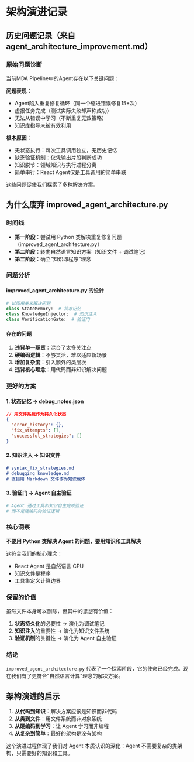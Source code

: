# 架构演进记录

## 历史问题记录（来自 agent_architecture_improvement.md）

### 原始问题诊断
当前MDA Pipeline中的Agent存在以下关键问题：

**问题表现：**
- Agent陷入重复修复循环（同一个缩进错误修复15+次）
- 虚报任务完成（测试实际失败却声称成功）
- 无法从错误中学习（不断重复无效策略）
- 知识库指导未被有效利用

**根本原因：**
- 无状态执行：每次工具调用独立，无历史记忆
- 缺乏验证机制：仅凭输出片段判断成功
- 知识脱节：领域知识与执行过程分离
- 简单串行：React Agent仅是工具调用的简单串联

这些问题促使我们探索了多种解决方案。

## 为什么废弃 improved_agent_architecture.py

### 时间线
- **第一阶段**：尝试用 Python 类解决重复修复问题（improved_agent_architecture.py）
- **第二阶段**：转向自然语言知识方案（知识文件 + 调试笔记）
- **第三阶段**：确立"知识即程序"理念

### 问题分析

#### improved_agent_architecture.py 的设计
```python
# 试图用类来解决问题
class StateMemory:  # 状态记忆
class KnowledgeInjector:  # 知识注入
class VerificationGate:  # 验证门
```

#### 存在的问题
1. **违背单一职责**：混合了太多关注点
2. **硬编码逻辑**：不够灵活，难以适应新场景
3. **增加复杂度**：引入额外的类层次
4. **违背核心理念**：用代码而非知识解决问题

### 更好的方案

#### 1. 状态记忆 → debug_notes.json
```json
// 用文件系统作为持久化状态
{
  "error_history": {},
  "fix_attempts": [],
  "successful_strategies": []
}
```

#### 2. 知识注入 → 知识文件
```markdown
# syntax_fix_strategies.md
# debugging_knowledge.md
# 直接用 Markdown 文件作为知识载体
```

#### 3. 验证门 → Agent 自主验证
```python
# Agent 通过工具和知识自主完成验证
# 而不是硬编码的验证逻辑
```

### 核心洞察

**不要用 Python 类解决 Agent 的问题，要用知识和工具解决**

这符合我们的核心理念：
- React Agent 是自然语言 CPU
- 知识文件是程序
- 工具集定义计算边界

### 保留的价值

虽然文件本身可以删除，但其中的思想有价值：
1. **状态持久化**的必要性 → 演化为调试笔记
2. **知识注入**的重要性 → 演化为知识文件系统
3. **验证机制**的关键性 → 演化为 Agent 自主验证

### 结论

`improved_agent_architecture.py` 代表了一个探索阶段，它的使命已经完成。现在我们有了更符合"自然语言计算"理念的解决方案。

## 架构演进的启示

1. **从代码到知识**：解决方案应该是知识而非代码
2. **从类到文件**：用文件系统而非对象系统
3. **从硬编码到学习**：让 Agent 学习而非编程
4. **从复杂到简单**：最好的架构是没有架构

这个演进过程体现了我们对 Agent 本质认识的深化：Agent 不需要复杂的类架构，只需要好的知识和工具。